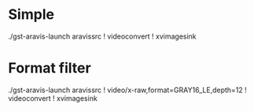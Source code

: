 Simple
======

./gst-aravis-launch aravissrc ! videoconvert ! xvimagesink

Format filter
=============

./gst-aravis-launch aravissrc ! video/x-raw,format=GRAY16_LE,depth=12 ! videoconvert ! xvimagesink
